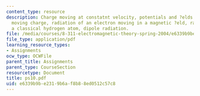```yaml
---
content_type: resource
description: Charge moving at constatnt velocity, potentials and ?elds of an arbitrarily
  moving charge, radiation of an electron moving in a magnetic ?eld, radiation of
  a classical hydrogen atom, dipole radiation.
file: /media/courses/8-311-electromagnetic-theory-spring-2004/e6339b9be2319b6af8b88ed0512c57c8_ps10.pdf
file_type: application/pdf
learning_resource_types:
- Assignments
ocw_type: OCWFile
parent_title: Assignments
parent_type: CourseSection
resourcetype: Document
title: ps10.pdf
uid: e6339b9b-e231-9b6a-f8b8-8ed0512c57c8
---
```

